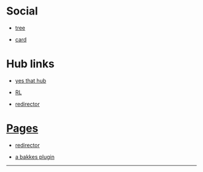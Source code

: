 # Social

+ [tree][6]

+ [card][7]


<ass2 class="gold">

# Hub links

</ass2>

+ [yes that hub][1]

+ [RL][111]

+ [redirector][1111]

# [Pages][2]

+ [redirector][22]
 
+ [a bakkes plugin][4]



---

[1]: https://github.com/LysHraesvelgr/ "hub"
[11]: https://github.com/LysHraesvelgr/LysHraesvelgr.github.io "site repo"
[1111]: https://github.com/LysHraesvelgr/http-protocol-redirector "redi repo"
[111]: https://github.com/Lyshraesvelgr/RL "RL base"

[2]: https://lyshraesvelgr.github.io "main io"
[22]: https://lyshraesvelgr.github.io/http-protocol-redirector "redi io"
[4]: https://lyshraesvelgr.github.io/http-protocol-redirector?r=bakkesmod://install/14/ "REDIRECT TEST - works"

[6]: https://lyshraesvelgr.github.io/http-protocol-redirector?r=https://letmegooglethat.com/?q=linktr.ee%2FelysiaX "Socials"
[7]: https://carrd.co/dashboard/2281169241170385/edit "card"